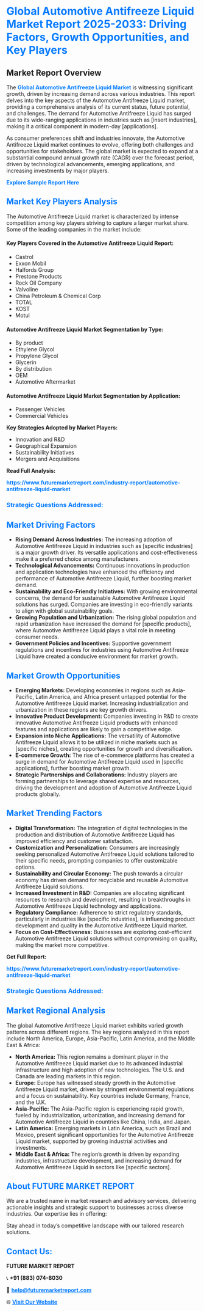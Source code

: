 <h1 style="color: #007BFF;">Global Automotive Antifreeze Liquid Market Report 2025-2033: Driving Factors, Growth Opportunities, and Key Players</h1>

<section id="overview">
<h2>Market Report Overview</h2>
<p>The <a href="https://www.futuremarketreport.com/industry-report/automotive-antifreeze-liquid-market" style="color: #007BFF; text-decoration: none;"><strong>Global Automotive Antifreeze Liquid Market</strong></a> is witnessing significant growth, driven by increasing demand across various industries. This report delves into the key aspects of the Automotive Antifreeze Liquid market, providing a comprehensive analysis of its current status, future potential, and challenges. The demand for Automotive Antifreeze Liquid has surged due to its wide-ranging applications in industries such as [insert industries], making it a critical component in modern-day [applications].</p>
<p>As consumer preferences shift and industries innovate, the Automotive Antifreeze Liquid market continues to evolve, offering both challenges and opportunities for stakeholders. The global market is expected to expand at a substantial compound annual growth rate (CAGR) over the forecast period, driven by technological advancements, emerging applications, and increasing investments by major players.</p>
</section>

<section id="overview">
<p><a href="https://www.futuremarketreport.com/request-sample/reportId=107138" style="color: #007BFF; text-decoration: none;"><strong>Explore Sample Report Here</strong></a></p>
</section>

<section id="key-players">
<h2 style="color: #007BFF;">Market Key Players Analysis</h2>
<p>The Automotive Antifreeze Liquid market is characterized by intense competition among key players striving to capture a larger market share. Some of the leading companies in the market include:</p>
<h4>Key Players Covered in the Automotive Antifreeze Liquid Report:</h4>
<ul><li>Castrol</li><li>Exxon Mobil</li><li>Halfords Group</li><li>Prestone Products</li><li>Rock Oil Company</li><li>Valvoline</li><li>China Petroleum &amp; Chemical Corp</li><li>TOTAL</li><li>KOST</li><li>Motul</li></ul>
<h4>Automotive Antifreeze Liquid Market Segmentation by Type:</h4>
<ul><li>By product</li><li>Ethylene Glycol</li><li>Propylene Glycol</li><li>Glycerin</li><li>By distribution</li><li>OEM</li><li>Automotive Aftermarket</li></ul>

<h4>Automotive Antifreeze Liquid Market Segmentation by Application:</h4>
<ul><li>Passenger Vehicles</li><li>Commercial Vehicles</li></ul>
<p><strong>Key Strategies Adopted by Market Players:</strong></p>
<ul>
<li>Innovation and R&D</li>
<li>Geographical Expansion</li>
<li>Sustainability Initiatives</li>
<li>Mergers and Acquisitions</li>
</ul>
</section>

<section>
<p><strong>Read Full Analysis: </strong></p><a href="https://www.futuremarketreport.com/industry-report/automotive-antifreeze-liquid-market" style="color: #007BFF; text-decoration: none;"><strong>https://www.futuremarketreport.com/industry-report/automotive-antifreeze-liquid-market</strong></a>
<h3 style="color: #007BFF;">Strategic Questions Addressed:</h3>
</section>

<section id="driving-factors">
<h2 style="color: #007BFF;">Market Driving Factors</h2>
<ul>
<li><strong>Rising Demand Across Industries:</strong> The increasing adoption of Automotive Antifreeze Liquid in industries such as [specific industries] is a major growth driver. Its versatile applications and cost-effectiveness make it a preferred choice among manufacturers.</li>
<li><strong>Technological Advancements:</strong> Continuous innovations in production and application technologies have enhanced the efficiency and performance of Automotive Antifreeze Liquid, further boosting market demand.</li>
<li><strong>Sustainability and Eco-Friendly Initiatives:</strong> With growing environmental concerns, the demand for sustainable Automotive Antifreeze Liquid solutions has surged. Companies are investing in eco-friendly variants to align with global sustainability goals.</li>
<li><strong>Growing Population and Urbanization:</strong> The rising global population and rapid urbanization have increased the demand for [specific products], where Automotive Antifreeze Liquid plays a vital role in meeting consumer needs.</li>
<li><strong>Government Policies and Incentives:</strong> Supportive government regulations and incentives for industries using Automotive Antifreeze Liquid have created a conducive environment for market growth.</li>
</ul>
</section>

<section id="growth-opportunities">
<h2 style="color: #007BFF;">Market Growth Opportunities</h2>
<ul>
<li><strong>Emerging Markets:</strong> Developing economies in regions such as Asia-Pacific, Latin America, and Africa present untapped potential for the Automotive Antifreeze Liquid market. Increasing industrialization and urbanization in these regions are key growth drivers.</li>
<li><strong>Innovative Product Development:</strong> Companies investing in R&D to create innovative Automotive Antifreeze Liquid products with enhanced features and applications are likely to gain a competitive edge.</li>
<li><strong>Expansion into Niche Applications:</strong> The versatility of Automotive Antifreeze Liquid allows it to be utilized in niche markets such as [specific niches], creating opportunities for growth and diversification.</li>
<li><strong>E-commerce Growth:</strong> The rise of e-commerce platforms has created a surge in demand for Automotive Antifreeze Liquid used in [specific applications], further boosting market growth.</li>
<li><strong>Strategic Partnerships and Collaborations:</strong> Industry players are forming partnerships to leverage shared expertise and resources, driving the development and adoption of Automotive Antifreeze Liquid products globally.</li>
</ul>
</section>

<section id="trending-factors">
<h2 style="color: #007BFF;">Market Trending Factors</h2>
<ul>
<li><strong>Digital Transformation:</strong> The integration of digital technologies in the production and distribution of Automotive Antifreeze Liquid has improved efficiency and customer satisfaction.</li>
<li><strong>Customization and Personalization:</strong> Consumers are increasingly seeking personalized Automotive Antifreeze Liquid solutions tailored to their specific needs, prompting companies to offer customizable options.</li>
<li><strong>Sustainability and Circular Economy:</strong> The push towards a circular economy has driven demand for recyclable and reusable Automotive Antifreeze Liquid solutions.</li>
<li><strong>Increased Investment in R&D:</strong> Companies are allocating significant resources to research and development, resulting in breakthroughs in Automotive Antifreeze Liquid technology and applications.</li>
<li><strong>Regulatory Compliance:</strong> Adherence to strict regulatory standards, particularly in industries like [specific industries], is influencing product development and quality in the Automotive Antifreeze Liquid market.</li>
<li><strong>Focus on Cost-Effectiveness:</strong> Businesses are exploring cost-efficient Automotive Antifreeze Liquid solutions without compromising on quality, making the market more competitive.</li>
</ul>
</section>

<section>
<p><strong>Get Full Report: </strong></p><a href="https://www.futuremarketreport.com/industry-report/automotive-antifreeze-liquid-market" style="color: #007BFF; text-decoration: none;"><strong>https://www.futuremarketreport.com/industry-report/automotive-antifreeze-liquid-market</strong></a>
<h3 style="color: #007BFF;">Strategic Questions Addressed:</h3>
</section>


<section id="regional-analysis">
<h2 style="color: #007BFF;">Market Regional Analysis</h2>
<p>The global Automotive Antifreeze Liquid market exhibits varied growth patterns across different regions. The key regions analyzed in this report include North America, Europe, Asia-Pacific, Latin America, and the Middle East & Africa:</p>
<ul>
<li><strong>North America:</strong> This region remains a dominant player in the Automotive Antifreeze Liquid market due to its advanced industrial infrastructure and high adoption of new technologies. The U.S. and Canada are leading markets in this region.</li>
<li><strong>Europe:</strong> Europe has witnessed steady growth in the Automotive Antifreeze Liquid market, driven by stringent environmental regulations and a focus on sustainability. Key countries include Germany, France, and the U.K.</li>
<li><strong>Asia-Pacific:</strong> The Asia-Pacific region is experiencing rapid growth, fueled by industrialization, urbanization, and increasing demand for Automotive Antifreeze Liquid in countries like China, India, and Japan.</li>
<li><strong>Latin America:</strong> Emerging markets in Latin America, such as Brazil and Mexico, present significant opportunities for the Automotive Antifreeze Liquid market, supported by growing industrial activities and investments.</li>
<li><strong>Middle East & Africa:</strong> The region’s growth is driven by expanding industries, infrastructure development, and increasing demand for Automotive Antifreeze Liquid in sectors like [specific sectors].</li>
</ul>
</section>

<footer>
<h2 style="color: #007BFF;">About FUTURE MARKET REPORT</h2>
<p>We are a trusted name in market research and advisory services, delivering actionable insights and strategic support to businesses across diverse industries. Our expertise lies in offering:</p>

<p>Stay ahead in today’s competitive landscape with our tailored research solutions.</p>

<h2 style="color: #007BFF;">Contact Us:</h2>
<p><strong>FUTURE MARKET REPORT</strong></p>
<p>📞 <strong>+91 (883) 074-8030</strong></p>
<p>📧 <strong><a href="mailto:help@futuremarketreport.com" style="color: #007BFF;">help@futuremarketreport.com</a></strong></p>
<p>🌐 <strong><a href="https://www.futuremarketreport.com/" style="color: #007BFF;">Visit Our Website</a></strong></p>
</footer>